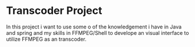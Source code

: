 # Transcoder Project

In this project i want to use some o of the knowledgement i have in Java and spring and my skills in FFMPEG/Shell to develope an visual interface to utilize FFMPEG as an transcoder.
